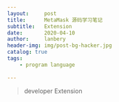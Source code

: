 ```yaml
---
layout:     post
title:      MetaMask 源码学习笔记
subtitle:   Extension
date:       2020-04-10
author:     lanbery
header-img: img/post-bg-hacker.jpg
catalog: true
tags:
    - program language
    
---
```


> developer
> Extension

# 